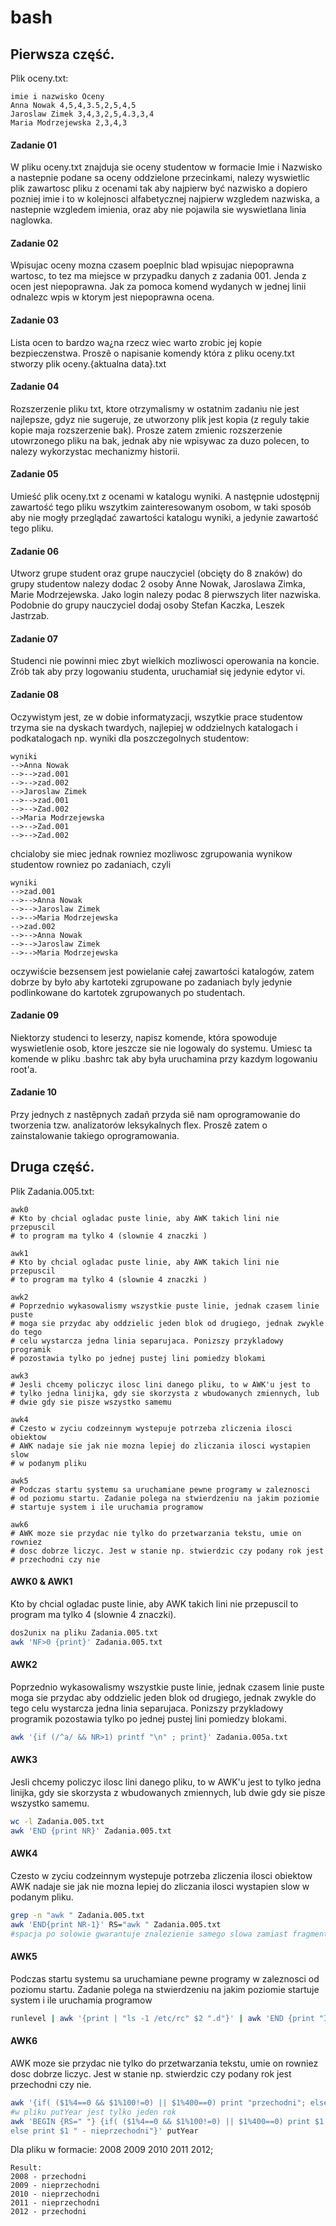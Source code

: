 # bash
## Pierwsza część.
Plik oceny.txt:
```
imie i nazwisko Oceny
Anna Nowak 4,5,4,3.5,2,5,4,5
Jaroslaw Zimek 3,4,3,2,5,4.3,3,4
Maria Modrzejewska 2,3,4,3
```
#### Zadanie 01
W pliku oceny.txt znajduja sie oceny studentow w formacie Imie i Nazwisko a nastepnie podane sa oceny oddzielone przecinkami, nalezy wyswietlic plik zawartosc pliku z ocenami tak aby najpierw być nazwisko a dopiero pozniej imie i to w kolejnosci alfabetycznej najpierw wzgledem nazwiska, a nastepnie wzgledem imienia, oraz aby nie pojawila sie wyswietlana linia naglowka.

#### Zadanie 02
Wpisujac oceny mozna czasem poeplnic blad wpisujac niepoprawna wartosc, to tez ma miejsce w przypadku danych z zadania 001. Jenda z ocen jest niepoprawna. Jak za pomoca komend wydanych w jednej linii odnalezc wpis w ktorym  jest niepoprawna ocena.

#### Zadanie 03
Lista ocen to bardzo wa¿na rzecz wiec warto zrobic jej kopie bezpieczenstwa. Proszê o napisanie komendy która z pliku oceny.txt stworzy plik oceny.{aktualna data}.txt

#### Zadanie 04
Rozszerzenie pliku txt, ktore otrzymalismy w ostatnim zadaniu nie jest najlepsze, gdyz nie sugeruje, ze utworzony plik jest kopia (z reguly takie kopie maja rozszerzenie bak). Prosze zatem zmienic rozszerzenie utowrzonego pliku na bak, jednak aby nie wpisywac za duzo polecen, to nalezy wykorzystac mechanizmy historii.

#### Zadanie 05
Umieść plik oceny.txt z ocenami w katalogu wyniki. A następnie udostępnij zawartość tego pliku wszytkim zainteresowanym osobom, w taki sposób aby nie mogły przeglądać zawartości katalogu wyniki, a jedynie  zawartość tego pliku.

#### Zadanie 06
Utworz grupe student oraz grupe nauczyciel (obcięty do 8 znaków) do grupy studentow nalezy dodac 2 osoby Anne Nowak, Jaroslawa Zimka, Marie Modrzejewska. Jako login nalezy podac 8 pierwszych liter nazwiska. Podobnie do grupy nauczyciel dodaj osoby Stefan Kaczka, Leszek Jastrzab.

#### Zadanie 07
Studenci nie powinni miec zbyt wielkich mozliwosci operowania na koncie. Zrób tak aby przy logowaniu studenta, uruchamiał się jedynie edytor vi.

#### Zadanie 08
Oczywistym jest, ze w dobie informatyzacji, wszytkie prace studentow trzyma sie na dyskach twardych, najlepiej w oddzielnych katalogach i podkatalogach np. wyniki dla poszczegolnych studentow:
```
wyniki
-->Anna Nowak 
-->-->zad.001
-->-->zad.002
-->Jaroslaw Zimek 
-->-->zad.001
-->-->Zad.002
-->Maria Modrzejewska
-->-->Zad.001
-->-->Zad.002
```
chcialoby sie miec jednak rowniez mozliwosc zgrupowania wynikow studentow rowniez po zadaniach, czyli 
```
wyniki
-->zad.001
-->-->Anna Nowak 
-->-->Jaroslaw Zimek 
-->-->Maria Modrzejewska
-->zad.002
-->-->Anna Nowak 
-->-->Jaroslaw Zimek 
-->-->Maria Modrzejewska
```
oczywiście bezsensem jest powielanie całej zawartości katalogów, zatem dobrze by było aby kartoteki zgrupowane po zadaniach byly jedynie podlinkowane do kartotek zgrupowanych po studentach.

#### Zadanie 09
Niektorzy studenci to leserzy, napisz komende, która spowoduje wyswietlenie osob, ktore jeszcze sie nie logowaly do systemu. Umiesc ta komende w pliku .bashrc tak aby była uruchamina przy kazdym logowaniu root'a.

#### Zadanie 10
Przy jednych z nastêpnych zadañ przyda siê nam oprogramowanie do tworzenia tzw. analizatorów leksykalnych flex. Proszê zatem o zainstalowanie takiego oprogramowania.

## Druga część.
Plik Zadania.005.txt:
```
awk0
# Kto by chcial ogladac puste linie, aby AWK takich lini nie przepuscil
# to program ma tylko 4 (slownie 4 znaczki )

awk1
# Kto by chcial ogladac puste linie, aby AWK takich lini nie przepuscil
# to program ma tylko 4 (slownie 4 znaczki )

awk2 
# Poprzednio wykasowalismy wszystkie puste linie, jednak czasem linie puste
# moga sie przydac aby oddzielic jeden blok od drugiego, jednak zwykle do tego
# celu wystarcza jedna linia separujaca. Ponizszy przykladowy programik 
# pozostawia tylko po jednej pustej lini pomiedzy blokami

awk3
# Jesli chcemy policzyc ilosc lini danego pliku, to w AWK'u jest to
# tylko jedna linijka, gdy sie skorzysta z wbudowanych zmiennych, lub
# dwie gdy sie pisze wszystko samemu

awk4
# Czesto w zyciu codzeinnym wystepuje potrzeba zliczenia ilosci obiektow
# AWK nadaje sie jak nie mozna lepiej do zliczania ilosci wystapien slow 
# w podanym pliku

awk5
# Podczas startu systemu sa uruchamiane pewne programy w zaleznosci
# od poziomu startu. Zadanie polega na stwierdzeniu na jakim poziomie 
# startuje system i ile uruchamia programow

awk6
# AWK moze sie przydac nie tylko do przetwarzania tekstu, umie on rowniez
# dosc dobrze liczyc. Jest w stanie np. stwierdzic czy podany rok jest 
# przechodni czy nie
```

#### AWK0 & AWK1
Kto by chcial ogladac puste linie, aby AWK takich lini nie przepuscil to program ma tylko 4 (slownie 4 znaczki).
```bash
dos2unix na pliku Zadania.005.txt
awk 'NF>0 {print}' Zadania.005.txt
```
#### AWK2
Poprzednio wykasowalismy wszystkie puste linie, jednak czasem linie puste moga sie przydac aby oddzielic jeden blok od drugiego, jednak zwykle do tego celu wystarcza jedna linia separujaca. Ponizszy przykladowy programik pozostawia tylko po jednej pustej lini pomiedzy blokami.
```bash
awk '{if (/^a/ && NR>1) printf "\n" ; print}' Zadania.005a.txt
```

#### AWK3
Jesli chcemy policzyc ilosc lini danego pliku, to w AWK'u jest to tylko jedna linijka, gdy sie skorzysta z wbudowanych zmiennych, lub
dwie gdy sie pisze wszystko samemu.
```bash
wc -l Zadania.005.txt
awk 'END {print NR}' Zadania.005.txt
```
#### AWK4
Czesto w zyciu codzeinnym wystepuje potrzeba zliczenia ilosci obiektow AWK nadaje sie jak nie mozna lepiej do zliczania ilosci wystapien slow w podanym pliku.
```bash
grep -n "awk " Zadania.005.txt
awk 'END{print NR-1}' RS="awk " Zadania.005.txt 
#spacja po solowie gwarantuje znalezienie samego slowa zamiast fragmentu
```
#### AWK5
Podczas startu systemu sa uruchamiane pewne programy w zaleznosci od poziomu startu. Zadanie polega na stwierdzeniu na jakim poziomie startuje system i ile uruchamia programow
```bash
runlevel | awk '{print | "ls -1 /etc/rc" $2 ".d"}' | awk 'END {print "Ilosc uruchominych uslug: "NR-2}'
```
#### AWK6
AWK moze sie przydac nie tylko do przetwarzania tekstu, umie on rowniez dosc dobrze liczyc. Jest w stanie np. stwierdzic czy podany rok jest przechodni czy nie.
```bash
awk '{if( ($1%4==0 && $1%100!=0) || $1%400==0) print "przechodni"; else print "nieprzechodni"}' putYear 
#w pliku putYear jest tylko jeden rok
awk 'BEGIN {RS=" "} {if( ($1%4==0 && $1%100!=0) || $1%400==0) print $1 " - przechodni"; 
else print $1 " - nieprzechodni"}' putYear
```
Dla pliku w formacie: 2008 2009 2010 2011 2012;
```
Result:
2008 - przechodni
2009 - nieprzechodni
2010 - nieprzechodni
2011 - nieprzechodni
2012 - przechodni
```
